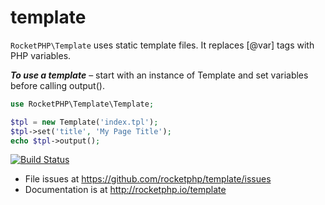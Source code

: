 # template

`RocketPHP\Template` uses static template files. It replaces [@var] tags with PHP variables.

**_To use a template_** – start with an instance of Template and set variables before calling output().

```php
use RocketPHP\Template\Template;

$tpl = new Template('index.tpl');
$tpl->set('title', 'My Page Title');
echo $tpl->output();
```

[![Build Status](https://travis-ci.org/rocketphp/template.svg?branch=master)](https://travis-ci.org/rocketphp/template)

- File issues at https://github.com/rocketphp/template/issues
- Documentation is at http://rocketphp.io/template
